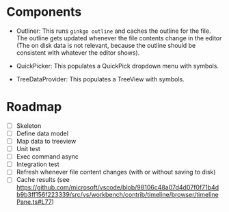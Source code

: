 # Components

- Outliner: This runs `ginkgo outline` and caches the outline for the file. The outline gets updated whenever the file contents change in the editor (The on disk data is not relevant, because the outline should be consistent with whatever the editor shows).

- QuickPicker: This populates a QuickPick dropdown menu with symbols.
- TreeDataProvider: This populates a TreeView with symbols.

# Roadmap

- [ ] Skeleton
- [ ] Define data model
- [ ] Map data to treeview
- [ ] Unit test
- [ ] Exec command async
- [ ] Integration test
- [ ] Refresh whenever file content changes (with or without saving to disk)
- [ ] Cache results (see https://github.com/microsoft/vscode/blob/98106c48a07d4d07f0f71b4db9b3ff156f223339/src/vs/workbench/contrib/timeline/browser/timelinePane.ts#L77)
